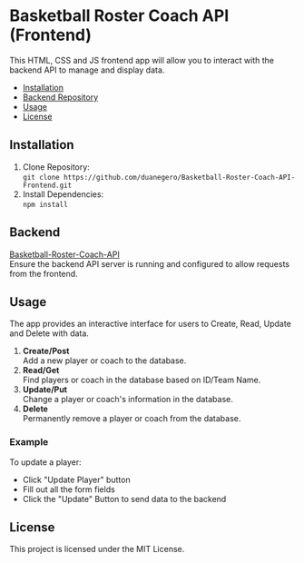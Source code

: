 # Basketball Roster Coach API (Frontend)

This HTML, CSS and JS frontend app will allow you to interact with the backend API to manage and display data.

- [Installation](#installation)
- [Backend Repository](#backend)
- [Usage](#usage)
- [License](#license)

## Installation
1. Clone Repository:<br>
  ```git clone https://github.com/duanegero/Basketball-Roster-Coach-API-Frontend.git```
2. Install Dependencies:<br>
  ```npm install```
## Backend
[Basketball-Roster-Coach-API](https://github.com/duanegero/Basketball-Roster-Coach-API.git)<br>
Ensure the backend API server is running and configured to allow requests from the frontend.<br>
## Usage
The app provides an interactive interface for users to Create, Read, Update and Delete with data.<br>

1. **Create/Post**<br>
Add a new player or coach to the database.
2. **Read/Get**<br>
Find players or coach in the database based on ID/Team Name.
3. **Update/Put**<br>
Change a player or coach's information in the database.
4. **Delete**<br>
Permanently remove a player or coach from the database. 

### Example
To update a player:
- Click "Update Player" button
- Fill out all the form fields
- Click the "Update" Button to send data to the backend

## License

This project is licensed under the MIT License.
